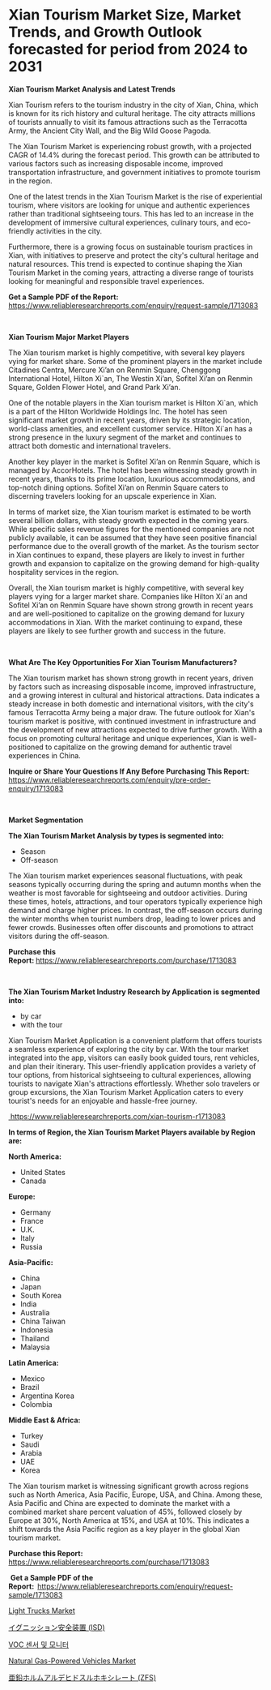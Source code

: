 <p><h1>Xian Tourism Market Size, Market Trends, and Growth Outlook forecasted for period from 2024 to 2031</h1></p><p><strong>Xian Tourism Market Analysis and Latest Trends</strong></p>
<p><p>Xian Tourism refers to the tourism industry in the city of Xian, China, which is known for its rich history and cultural heritage. The city attracts millions of tourists annually to visit its famous attractions such as the Terracotta Army, the Ancient City Wall, and the Big Wild Goose Pagoda.</p><p>The Xian Tourism Market is experiencing robust growth, with a projected CAGR of 14.4% during the forecast period. This growth can be attributed to various factors such as increasing disposable income, improved transportation infrastructure, and government initiatives to promote tourism in the region.</p><p>One of the latest trends in the Xian Tourism Market is the rise of experiential tourism, where visitors are looking for unique and authentic experiences rather than traditional sightseeing tours. This has led to an increase in the development of immersive cultural experiences, culinary tours, and eco-friendly activities in the city.</p><p>Furthermore, there is a growing focus on sustainable tourism practices in Xian, with initiatives to preserve and protect the city's cultural heritage and natural resources. This trend is expected to continue shaping the Xian Tourism Market in the coming years, attracting a diverse range of tourists looking for meaningful and responsible travel experiences.</p></p>
<p><strong>Get a Sample PDF of the Report:&nbsp;</strong> <a href="https://www.reliableresearchreports.com/enquiry/request-sample/1713083">https://www.reliableresearchreports.com/enquiry/request-sample/1713083</a></p>
<p>&nbsp;</p>
<p><strong>Xian Tourism Major Market Players</strong></p>
<p><p>The Xian tourism market is highly competitive, with several key players vying for market share. Some of the prominent players in the market include Citadines Centra, Mercure Xi’an on Renmin Square, Chenggong International Hotel, Hilton Xi`an, The Westin Xi’an, Sofitel Xi’an on Renmin Square, Golden Flower Hotel, and Grand Park Xi’an.</p><p>One of the notable players in the Xian tourism market is Hilton Xi`an, which is a part of the Hilton Worldwide Holdings Inc. The hotel has seen significant market growth in recent years, driven by its strategic location, world-class amenities, and excellent customer service. Hilton Xi`an has a strong presence in the luxury segment of the market and continues to attract both domestic and international travelers.</p><p>Another key player in the market is Sofitel Xi’an on Renmin Square, which is managed by AccorHotels. The hotel has been witnessing steady growth in recent years, thanks to its prime location, luxurious accommodations, and top-notch dining options. Sofitel Xi’an on Renmin Square caters to discerning travelers looking for an upscale experience in Xian.</p><p>In terms of market size, the Xian tourism market is estimated to be worth several billion dollars, with steady growth expected in the coming years. While specific sales revenue figures for the mentioned companies are not publicly available, it can be assumed that they have seen positive financial performance due to the overall growth of the market. As the tourism sector in Xian continues to expand, these players are likely to invest in further growth and expansion to capitalize on the growing demand for high-quality hospitality services in the region.</p><p>Overall, the Xian tourism market is highly competitive, with several key players vying for a larger market share. Companies like Hilton Xi`an and Sofitel Xi’an on Renmin Square have shown strong growth in recent years and are well-positioned to capitalize on the growing demand for luxury accommodations in Xian. With the market continuing to expand, these players are likely to see further growth and success in the future.</p></p>
<p>&nbsp;</p>
<p><strong>What Are The Key Opportunities For Xian Tourism Manufacturers?</strong></p>
<p><p>The Xian tourism market has shown strong growth in recent years, driven by factors such as increasing disposable income, improved infrastructure, and a growing interest in cultural and historical attractions. Data indicates a steady increase in both domestic and international visitors, with the city's famous Terracotta Army being a major draw. The future outlook for Xian's tourism market is positive, with continued investment in infrastructure and the development of new attractions expected to drive further growth. With a focus on promoting cultural heritage and unique experiences, Xian is well-positioned to capitalize on the growing demand for authentic travel experiences in China.</p></p>
<p><strong>Inquire or Share Your Questions If Any Before Purchasing This Report:</strong> <a href="https://www.reliableresearchreports.com/enquiry/pre-order-enquiry/1713083">https://www.reliableresearchreports.com/enquiry/pre-order-enquiry/1713083</a></p>
<p>&nbsp;</p>
<p><strong>Market Segmentation</strong></p>
<p><strong>The Xian Tourism Market Analysis by types is segmented into:</strong></p>
<p><ul><li>Season</li><li>Off-season</li></ul></p>
<p><p>The Xian tourism market experiences seasonal fluctuations, with peak seasons typically occurring during the spring and autumn months when the weather is most favorable for sightseeing and outdoor activities. During these times, hotels, attractions, and tour operators typically experience high demand and charge higher prices. In contrast, the off-season occurs during the winter months when tourist numbers drop, leading to lower prices and fewer crowds. Businesses often offer discounts and promotions to attract visitors during the off-season.</p></p>
<p><strong>Purchase this Report:&nbsp;</strong><a href="https://www.reliableresearchreports.com/purchase/1713083">https://www.reliableresearchreports.com/purchase/1713083</a></p>
<p>&nbsp;</p>
<p><strong>The Xian Tourism Market Industry Research by Application is segmented into:</strong></p>
<p><ul><li>by car</li><li>with the tour</li></ul></p>
<p><p>Xian Tourism Market Application is a convenient platform that offers tourists a seamless experience of exploring the city by car. With the tour market integrated into the app, visitors can easily book guided tours, rent vehicles, and plan their itinerary. This user-friendly application provides a variety of tour options, from historical sightseeing to cultural experiences, allowing tourists to navigate Xian's attractions effortlessly. Whether solo travelers or group excursions, the Xian Tourism Market Application caters to every tourist's needs for an enjoyable and hassle-free journey.</p></p>
<p><a href="https://www.reliableresearchreports.com/xian-tourism-r1713083">&nbsp;https://www.reliableresearchreports.com/xian-tourism-r1713083</a></p>
<p><strong>In terms of Region, the Xian Tourism Market Players available by Region are:</strong></p>
<p>
    <p> <strong> North America: </strong>
        <ul>
            <li>United States</li>
            <li>Canada</li>
        </ul>
        </p> 
    <p> <strong> Europe: </strong>
        <ul>
            <li>Germany</li>
            <li>France</li>
            <li>U.K.</li>
            <li>Italy</li>
            <li>Russia</li>
        </ul>
        </p> 
    <p> <strong> Asia-Pacific: </strong>
        <ul>
            <li>China</li>
            <li>Japan</li>
            <li>South Korea</li>
            <li>India</li>
            <li>Australia</li>
            <li>China Taiwan</li>
            <li>Indonesia</li>
            <li>Thailand</li>
            <li>Malaysia</li>
        </ul>
        </p> 
    <p> <strong> Latin America: </strong>
        <ul>
            <li>Mexico</li>
            <li>Brazil</li>
            <li>Argentina Korea</li>
            <li>Colombia</li>
        </ul>
        </p> 
    <p> <strong> Middle East & Africa: </strong>
        <ul>
            <li>Turkey</li>
            <li>Saudi</li>
            <li>Arabia</li>
            <li>UAE</li>
            <li>Korea</li>
        </ul>
    </p>
    </p>
<p><p>The Xian tourism market is witnessing significant growth across regions such as North America, Asia Pacific, Europe, USA, and China. Among these, Asia Pacific and China are expected to dominate the market with a combined market share percent valuation of 45%, followed closely by Europe at 30%, North America at 15%, and USA at 10%. This indicates a shift towards the Asia Pacific region as a key player in the global Xian tourism market.</p></p>
<p><strong>Purchase this Report: </strong><a href="https://www.reliableresearchreports.com/purchase/1713083">https://www.reliableresearchreports.com/purchase/1713083</a></p>
<p>&nbsp;<strong>Get a Sample PDF of the Report:&nbsp;&nbsp;</strong><a href="https://www.reliableresearchreports.com/enquiry/request-sample/1713083">https://www.reliableresearchreports.com/enquiry/request-sample/1713083</a></p>
<p><strong></strong></p>
<p><p><a href="https://github.com/lbird53714/Market-Research-Report-List-4/blob/main/light-trucks-market.md">Light Trucks Market</a></p><p><a href="https://github.com/KaydenJohns1964/Market-Research-Report-List-2/blob/main/5835804112777.md">イグニッション安全装置 (ISD)</a></p><p><a href="https://github.com/alpinestartsekian/Market-Research-Report-List-1/blob/main/1491531123925.md">VOC 센서 및 모니터</a></p><p><a href="https://github.com/dringals/Market-Research-Report-List-4/blob/main/natural-gas-powered-vehicles-market.md">Natural Gas-Powered Vehicles Market</a></p><p><a href="https://github.com/marbadji/Market-Research-Report-List-2/blob/main/1493764112776.md">亜鉛ホルムアルデヒドスルホキシレート (ZFS)</a></p></p>